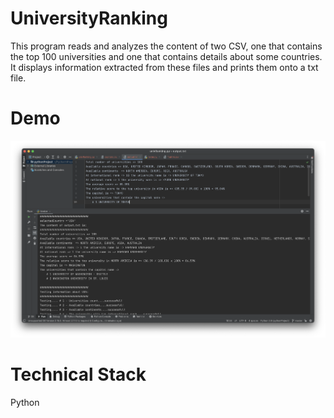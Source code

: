 # UniversityRanking
This program reads and analyzes the content of two CSV, one that contains the top 100 universities and one that contains details about some countries. It displays information extracted from these files and prints them onto a txt file. 

# Demo
![Image 1](uniImg.png)

# Technical Stack
Python
